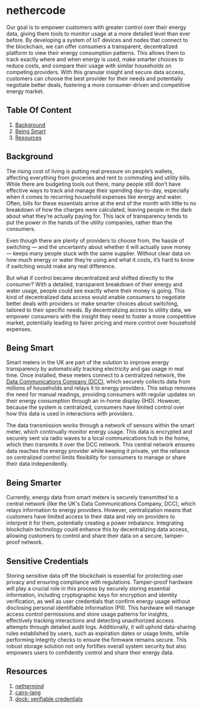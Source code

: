 # nethercode

Our goal is to empower customers with greater control over their energy data, giving them tools to monitor usage at a more detailed level than ever before. By developing a system of IoT devices and nodes that connect to the blockchain, we can offer consumers a transparent, decentralized platform to view their energy consumption patterns. This allows them to track exactly where and when energy is used, make smarter choices to reduce costs, and compare their usage with similar households on competing providers. With this granular insight and secure data access, customers can choose the best provider for their needs and potentially negotiate better deals, fostering a more consumer-driven and competitive energy market.

## Table Of Content

1. [Background](#background)
1. [Being Smart](#being-smart)
1. [Resources](#resources)

## Background

The rising cost of living is putting real pressure on people’s wallets, affecting everything from groceries and rent to commuting and utility bills. While there are budgeting tools out there, many people still don’t have effective ways to track and manage their spending day-to-day, especially when it comes to recurring household expenses like energy and water. Often, bills for these essentials arrive at the end of the month with little to no breakdown of how the charges were calculated, leaving people in the dark about what they’re actually paying for. This lack of transparency tends to put the power in the hands of the utility companies, rather than the consumers.

Even though there are plenty of providers to choose from, the hassle of switching — and the uncertainty about whether it will actually save money — keeps many people stuck with the same supplier. Without clear data on how much energy or water they’re using and what it costs, it’s hard to know if switching would make any real difference.

But what if control became decentralized and shifted directly to the consumer? With a detailed, transparent breakdown of their energy and water usage, people could see exactly where their money is going. This kind of decentralized data access would enable consumers to negotiate better deals with providers or make smarter choices about switching, tailored to their specific needs. By decentralizing access to utility data, we empower consumers with the insight they need to foster a more competitive market, potentially leading to fairer pricing and more control over household expenses.

## Being Smart

Smart meters in the UK are part of the solution to improve energy transparency by automatically tracking electricity and gas usage in real time. Once installed, these meters connect to a centralized network, the [Data Communications Company (DCC)](https://www.smartdcc.co.uk/about-dcc/who-we-are/), which securely collects data from millions of households and relays it to energy providers. This setup removes the need for manual readings, providing consumers with regular updates on their energy consumption through an in-home display (IHD). However, because the system is centralized, consumers have limited control over how this data is used in interactions with providers.

The data transmission works through a network of sensors within the smart meter, which continually monitor energy usage. This data is encrypted and securely sent via radio waves to a local communications hub in the home, which then transmits it over the DCC network. This central network ensures data reaches the energy provider while keeping it private, yet the reliance on centralized control limits flexibility for consumers to manage or share their data independently.

## Being Smarter

Currently, energy data from smart meters is securely transmitted to a central network (like the UK's Data Communications Company, DCC), which relays information to energy providers. However, centralization means that customers have limited access to their data and rely on providers to interpret it for them, potentially creating a power imbalance. Integrating blockchain technology could enhance this by decentralizing data access, allowing customers to control and share their data on a secure, tamper-proof network.

## Sensitive Credentials

Storing sensitive data off the blockchain is essential for protecting user privacy and ensuring compliance with regulations. Tamper-proof hardware will play a crucial role in this process by securely storing essential information, including cryptographic keys for encryption and identity verification, as well as user credentials that confirm energy usage without disclosing personal identifiable information (PII). This hardware will manage access control permissions and store usage patterns for insights, effectively tracking interactions and detecting unauthorized access attempts through detailed audit logs. Additionally, it will uphold data-sharing rules established by users, such as expiration dates or usage limits, while performing integrity checks to ensure the firmware remains secure. This robust storage solution not only fortifies overall system security but also empowers users to confidently control and share their energy data.

## Resources

1. [nethermind](https://www.nethermind.io/)
1. [cairo-lang](https://www.cairo-lang.org/)
1. [dock: verifiable credentials](https://www.dock.io/post/verifiable-credentials)
